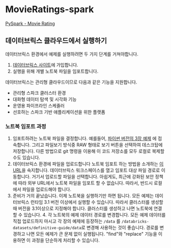 # MovieRatings-spark

[PySpark - Movie Rating](https://common-fang-be4.notion.site/PySpark-Movie-Rating-bfa14ad53aa04534920b0591bce4043e?pvs=4)

## 데이터브릭스 클라우드에서 실행하기

데이터브릭스 환경에서 예제를 실행하려면 두 가지 단계를 거쳐야합니다.

1. [데이터브릭스 사이트](https://www.databricks.com/try-databricks)에 가입합니다.
2. 실행을 위해 개별 노트북 파일을 임포트합니다.

데이터브릭스는 관리형 클라우드이므로 다음과 같은 기능을 지원합니다.

- 관리형 스파크 클러스터 환경
- 대화형 데이터 탐색 및 시각화 기능
- 운영용 파이프라인 스케줄러
- 선호하는 스파크 기반 애플리케이션을 위한 플랫폼

### 노트북 임포트 과정

1. 임포트하려는 노트북 파일을 결정합니다.
   예를들어, [파이썬 버전의 3장 예제](https://github.com/databricks/Spark-The-Definitive-Guide/blob/master/code/A_Gentle_Introduction_to_Spark-Chapter_3_A_Tour_of_Sparks_Toolset.py)
   에 접속합니다. 그리고 파일보기 방식중 RAW 형태로 보기 버튼을 선택하여 데스크탑에 저장합니다. 다른 방법으로 git 명령을 이용해 이
   코드 저장소를 모두 로컬로 복제할 수도 있습니다.
2. 데이터브릭스 환경에 파일을 업로드합니다 노트북 임포트 하는 방법을
   소개하는 [이 URL](https://docs.databricks.com/en/notebooks/index.html#import-a-notebook)을 숙지합니다. 데이터브릭스 워크스페이스를 열고 임포트 대상
   파일 경로로 이동합니다. 거기서 업로드할 파일을 선택합니다.
   아쉽게도, 최근에 강화된 보안 정책에 따라 외부 URL에서 노트북 파일을 임포트 할 수 없습니다. 따라서, 반드시 로컬에서 파일을 업로드해야 합니다.
3. 준비가 거의 끝났습니다. 이제 노트북을 실행하기만 하면 됩니다. 모든 예제는 데이터브릭스 런타임 3.1 버전 이상에서 실행할 수 있습니다. 따라서 클러스터를 생성할 때 버전을 3.1이상으로 지정해야 합니다.
   클러스터를 생성하고 나면 노트북에 연결할 수 있습니다.
    4. 각 노트북의 예제 데이터 경로를 변경합니다. 모든 예제 데이터를 직접 업로드하지 마시고 각 장의 예제에 등장하는 `/data`
       를 `/databricks-datasets/definitive-guide/data`로 변경해
       사용하는 것이 좋습니다. 경로를 변경하고 나면 모든 예제가 큰 문제 없이 실행됩니다. "find"와 "replace" 기능을 이용하면 이 과정을 단순하게 처리할 수 있습니다.
